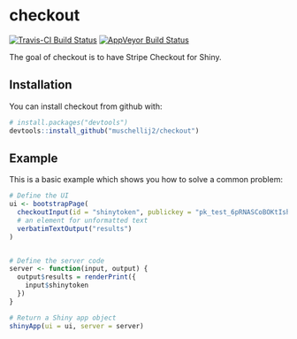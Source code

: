 # checkout

[![Travis-CI Build Status](https://travis-ci.org/muschellij2/checkout.svg?branch=master)](https://travis-ci.org/muschellij2/checkout)
[![AppVeyor Build Status](https://ci.appveyor.com/api/projects/status/github/muschellij2/checkout?branch=master&svg=true)](https://ci.appveyor.com/project/muschellij2/checkout)

The goal of checkout is to have Stripe Checkout for Shiny.

## Installation

You can install checkout from github with:

``` r
# install.packages("devtools")
devtools::install_github("muschellij2/checkout")
```

## Example

This is a basic example which shows you how to solve a common problem:

``` r
# Define the UI
ui <- bootstrapPage(
  checkoutInput(id = "shinytoken", publickey = "pk_test_6pRNASCoBOKtIshFeQd4XMUh"),
  # an element for unformatted text
  verbatimTextOutput("results")
)


# Define the server code
server <- function(input, output) {
  output$results = renderPrint({
    input$shinytoken
  })
}

# Return a Shiny app object
shinyApp(ui = ui, server = server)
```
